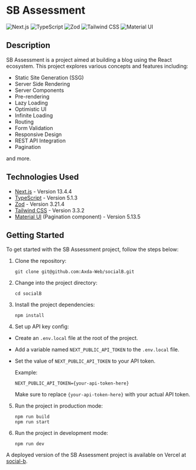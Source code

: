 # SB Assessment

![Next.js](https://img.shields.io/badge/Next.js-13.4.4-blue)
![TypeScript](https://img.shields.io/badge/TypeScript-5.1.3-blue)
![Zod](https://img.shields.io/badge/Zod-3.21.4-blue)
![Tailwind CSS](https://img.shields.io/badge/Tailwind%20CSS-3.3.2-blue)
![Material UI](https://img.shields.io/badge/Material%20UI-5.13.5-blue)

## Description

SB Assessment is a project aimed at building a blog using the React ecosystem. This project explores various concepts and features including:

- Static Site Generation (SSG)
- Server Side Rendering
- Server Components
- Pre-rendering
- Lazy Loading
- Optimistic UI
- Infinite Loading
- Routing
- Form Validation
- Responsive Design
- REST API Integration
- Pagination

and more.

## Technologies Used

- [Next.js](https://nextjs.org) - Version 13.4.4
- [TypeScript](https://www.typescriptlang.org) - Version 5.1.3
- [Zod](https://github.com/colinhacks/zod) - Version 3.21.4
- [Tailwind CSS](https://tailwindcss.com) - Version 3.3.2
- [Material UI](https://mui.com) (Pagination component) - Version 5.13.5

## Getting Started

To get started with the SB Assessment project, follow the steps below:

1. Clone the repository:

   ```shell
   git clone git@github.com:Axda-Web/socialB.git
   ```

2. Change into the project directory:

   ```shell
   cd socialB
   ```

3. Install the project dependencies:

   ```shell
   npm install
   ```

4. Set up API key config:

- Create an `.env.local` file at the root of the project.
- Add a variable named `NEXT_PUBLIC_API_TOKEN` to the `.env.local` file.
- Set the value of `NEXT_PUBLIC_API_TOKEN` to your API token.

  Example:

  ```shell
  NEXT_PUBLIC_API_TOKEN={your-api-token-here}
  ```

  Make sure to replace `{your-api-token-here}` with your actual API token.

5. Run the project in production mode:

   ```shell
   npm run build
   npm run start
   ```

6. Run the project in development mode:

   ```shell
   npm run dev
   ```

A deployed version of the SB Assessment project is available on Vercel at [social-b](https://social-b.vercel.app/).
